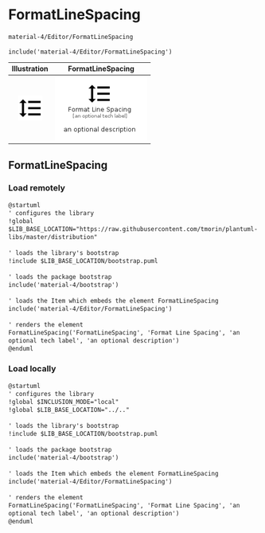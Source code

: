 # FormatLineSpacing


```text
material-4/Editor/FormatLineSpacing
```

```text
include('material-4/Editor/FormatLineSpacing')
```



| Illustration | FormatLineSpacing |
| :---: | :---: |
| ![illustration for Illustration](../../material-4/Editor/FormatLineSpacing.png) | ![illustration for FormatLineSpacing](../../material-4/Editor/FormatLineSpacing.Local.png) |




## FormatLineSpacing

### Load remotely
```plantuml
@startuml
' configures the library
!global $LIB_BASE_LOCATION="https://raw.githubusercontent.com/tmorin/plantuml-libs/master/distribution"

' loads the library's bootstrap
!include $LIB_BASE_LOCATION/bootstrap.puml

' loads the package bootstrap
include('material-4/bootstrap')

' loads the Item which embeds the element FormatLineSpacing
include('material-4/Editor/FormatLineSpacing')

' renders the element
FormatLineSpacing('FormatLineSpacing', 'Format Line Spacing', 'an optional tech label', 'an optional description')
@enduml
```

### Load locally
```plantuml
@startuml
' configures the library
!global $INCLUSION_MODE="local"
!global $LIB_BASE_LOCATION="../.."

' loads the library's bootstrap
!include $LIB_BASE_LOCATION/bootstrap.puml

' loads the package bootstrap
include('material-4/bootstrap')

' loads the Item which embeds the element FormatLineSpacing
include('material-4/Editor/FormatLineSpacing')

' renders the element
FormatLineSpacing('FormatLineSpacing', 'Format Line Spacing', 'an optional tech label', 'an optional description')
@enduml
```

